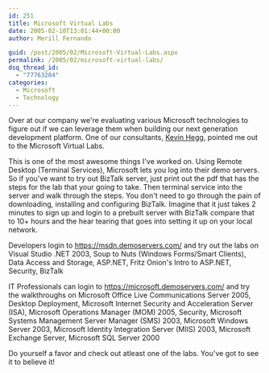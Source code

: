 ```yaml
---
id: 251
title: Microsoft Virtual Labs
date: 2005-02-10T13:01:44+00:00
author: Merill Fernando

guid: /post/2005/02/Microsoft-Virtual-Labs.aspx
permalink: /2005/02/microsoft-virtual-labs/
dsq_thread_id:
  - "77763204"
categories:
  - Microsoft
  - Technology
---
```

<P>Over at our company we're evaluating various Microsoft technologies to figure out if we can leverage them when building our next generation development platform. One of our consultants, <A href="http://www.moturion.com/">Kevin Hegg</A>, pointed me out to the Microsoft Virtual Labs.</P>
<P>This is one of the most awesome things I've worked on. Using Remote Desktop (Terminal Services), Microsoft lets you log into their demo servers. So if you've want to try out BizTalk server, just print out the pdf that has the steps for the lab that your going to take. Then terminal service into the server and walk through the steps. You don't need to go through the pain of downloading, installing and configuring BizTalk. Imagine that it just takes 2 minutes to sign up and login to a prebuilt server with BizTalk compare that to 10+ hours and the hear tearing that goes into setting it up on your local network.</P>
<P>Developers login to <A href="https://msdn.demoservers.com/">https://msdn.demoservers.com/</A>&nbsp;and try out the labs on Visual Studio .NET 2003, Soup to Nuts (Windows Forms/Smart Clients), Data Access and Storage, ASP.NET, Fritz Onion's Intro to ASP.NET, Security, BizTalk</P>
<P>IT Professionals&nbsp;can login to <A href="https://microsoft.demoservers.com/">https://microsoft.demoservers.com/</A>&nbsp;and try the walkthroughs on Microsoft Office Live Communications Server 2005, Desktop Deployment, Microsoft Internet Security and Acceleration Server (ISA), Microsoft Operations Manager (MOM) 2005, Security, Microsoft Systems Management Server Manager (SMS) 2003, Microsoft Windows Server 2003, Microsoft Identity Integration Server (MIIS) 2003, Microsoft Exchange Server, Microsoft SQL Server 2000</P>
<P>Do yourself a favor and check out atleast one of the labs. You've got to see it to believe it!</P>